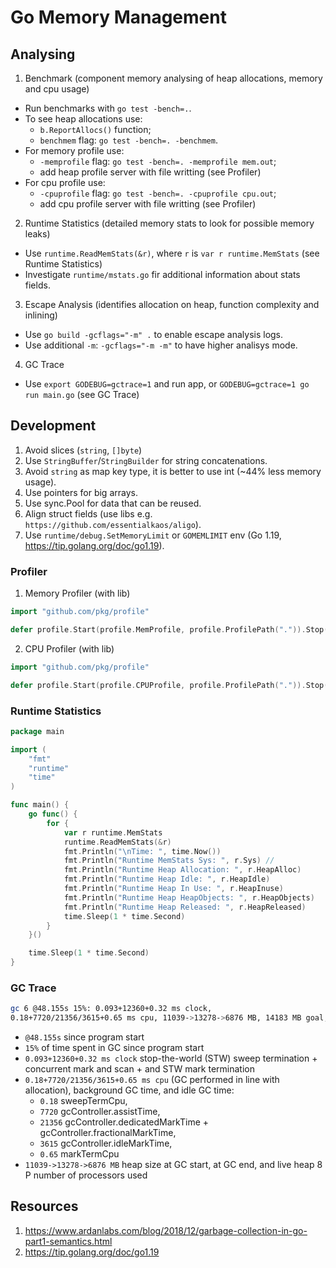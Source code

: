 # Go Memory Management

## Analysing 
1. Benchmark (component memory analysing of heap allocations, memory and cpu usage)
- Run benchmarks with `go test -bench=.`.
- To see heap allocations use:
    - `b.ReportAllocs()` function;
    - `benchmem` flag: `go test -bench=. -benchmem`.
- For memory profile use:
    - `-memprofile` flag: `go test -bench=. -memprofile mem.out`;
    - add heap profile server with file writting (see Profiler)
- For cpu profile use:
    - `-cpuprofile` flag: `go test -bench=. -cpuprofile cpu.out`;
    - add cpu profile server with file writting (see Profiler)

2. Runtime Statistics (detailed memory stats to look for possible memory leaks)
- Use `runtime.ReadMemStats(&r)`, where `r` is `var r runtime.MemStats` (see Runtime Statistics)
- Investigate `runtime/mstats.go` fir additional information about stats fields.

3. Escape Analysis (identifies allocation on heap, function complexity and inlining)
- Use `go build -gcflags="-m" .` to enable escape analysis logs.
- Use additional `-m`: `-gcflags="-m -m"` to have higher analisys mode.

4. GC Trace
- Use `export GODEBUG=gctrace=1` and run app, or `GODEBUG=gctrace=1 go run main.go` (see GC Trace)

## Development
1. Avoid slices (`string`, `[]byte`)
2. Use `StringBuffer`/`StringBuilder` for string concatenations.
3. Avoid `string` as map key type, it is better to use int (~44% less memory usage).
4. Use pointers for big arrays.
5. Use sync.Pool for data that can be reused.
6. Align struct fields (use libs e.g. `https://github.com/essentialkaos/aligo`).
7. Use `runtime/debug.SetMemoryLimit` or `GOMEMLIMIT` env (Go 1.19, https://tip.golang.org/doc/go1.19).

### Profiler
1. Memory Profiler (with lib)
```go
import "github.com/pkg/profile"

defer profile.Start(profile.MemProfile, profile.ProfilePath(".")).Stop()
```

2. CPU Profiler (with lib)
```go
import "github.com/pkg/profile"

defer profile.Start(profile.CPUProfile, profile.ProfilePath(".")).Stop()
```

### Runtime Statistics
```go
package main

import (
	"fmt"
	"runtime"
	"time"
)

func main() {
	go func() {
		for {
			var r runtime.MemStats
			runtime.ReadMemStats(&r)
			fmt.Println("\nTime: ", time.Now())
			fmt.Println("Runtime MemStats Sys: ", r.Sys) // 
			fmt.Println("Runtime Heap Allocation: ", r.HeapAlloc)
			fmt.Println("Runtime Heap Idle: ", r.HeapIdle)
			fmt.Println("Runtime Heap In Use: ", r.HeapInuse)
			fmt.Println("Runtime Heap HeapObjects: ", r.HeapObjects)
			fmt.Println("Runtime Heap Released: ", r.HeapReleased)
			time.Sleep(1 * time.Second)
		}
	}()

	time.Sleep(1 * time.Second)
}
```

### GC Trace
```bash
gc 6 @48.155s 15%: 0.093+12360+0.32 ms clock,
0.18+7720/21356/3615+0.65 ms cpu, 11039->13278->6876 MB, 14183 MB goal, 8 P
```

- `@48.155s` since program start
- `15%` of time spent in GC since program start
- `0.093+12360+0.32 ms clock` stop-the-world (STW) sweep termination + concurrent mark and scan + and STW mark termination
- `0.18+7720/21356/3615+0.65 ms cpu` (GC performed in line with allocation), background GC time, and idle GC time:
    - `0.18` sweepTermCpu, 
    - `7720` gcController.assistTime, 
    - `21356` gcController.dedicatedMarkTime + gcController.fractionalMarkTime,
    - `3615` gcController.idleMarkTime, 
    - `0.65` markTermCpu
- `11039->13278->6876 MB` heap size at GC start, at GC end, and live heap
8 P number of processors used

## Resources
1. https://www.ardanlabs.com/blog/2018/12/garbage-collection-in-go-part1-semantics.html
2. https://tip.golang.org/doc/go1.19